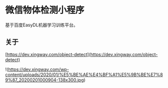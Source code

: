 # 微信物体检测小程序
基于百度EasyDL机器学习训练平台。

## 关于
[https://dev.xingway.com/object-detect](https://dev.xingway.com/object-detect)

!(https://dev.xingway.com/wp-content/uploads/2020/01/%E5%BE%AE%E4%BF%A1%E5%9B%BE%E7%89%87_20200201000904-138x300.jpg)

